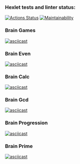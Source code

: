 ### Hexlet tests and linter status:
[![Actions Status](https://github.com/notivri/frontend-project-44/actions/workflows/hexlet-check.yml/badge.svg)](https://github.com/notivri/frontend-project-44/actions)
[![Maintainability](https://api.codeclimate.com/v1/badges/391989cd4a2cdaba6017/maintainability)](https://codeclimate.com/github/notivri/frontend-project-44/maintainability)

### Brain Games
[![asciicast](https://asciinema.org/a/NUnC0h7vNnXJyrSvsGo6ArNb8.svg)](https://asciinema.org/a/NUnC0h7vNnXJyrSvsGo6ArNb8)
### Brain Even
[![asciicast](https://asciinema.org/a/cRZUJKW5NiRYuByUwd5GVXqeI.svg)](https://asciinema.org/a/cRZUJKW5NiRYuByUwd5GVXqeI)
### Brain Calc
[![asciicast](https://asciinema.org/a/SyfnmRgPpZMwrsXE9XimHRHIl.svg)](https://asciinema.org/a/SyfnmRgPpZMwrsXE9XimHRHIl)
### Brain Gcd
[![asciicast](https://asciinema.org/a/YciX8FKKn1iphJryPc2CmwOpB.svg)](https://asciinema.org/a/YciX8FKKn1iphJryPc2CmwOpB)
### Brain Progression
[![asciicast](https://asciinema.org/a/RxyCGgfqsQF3WaazyVaZX6zo3.svg)](https://asciinema.org/a/RxyCGgfqsQF3WaazyVaZX6zo3)
### Brain Prime
[![asciicast](https://asciinema.org/a/HxGpsISf7qS41nS7HUsMTX4kY.svg)](https://asciinema.org/a/HxGpsISf7qS41nS7HUsMTX4kY)
